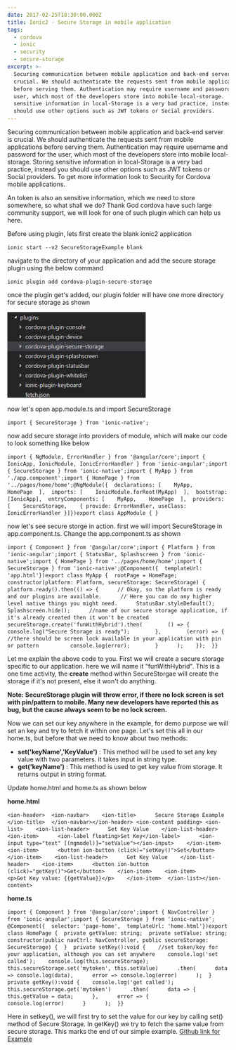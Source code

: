 ```yaml
---
date: 2017-02-25T18:30:00.000Z
title: Ionic2 - Secure Storage in mobile application
tags:
  - cordova
  - ionic
  - security
  - secure-storage
excerpt: >-
  Securing communication between mobile application and back-end server is
  crucial. We should authenticate the requests sent from mobile applications
  before serving them. Authentication may require username and password for the
  user, which most of the developers store into mobile local-storage.  Storing
  sensitive information in local-Storage is a very bad practice, instead you
  should use other options such as JWT tokens or Social providers.
---
```

Securing communication between mobile application and back-end server is crucial. We should authenticate the requests sent from mobile applications before serving them. Authentication may require username and password for the user, which most of the developers store into mobile local-storage.  Storing sensitive information in local-Storage is a very bad practice, instead you should use other options such as JWT tokens or Social providers. To get more information look to Security for Cordova mobile applications.

An token is also an sensitive information, which we need to store somewhere, so what shall we do?
Thank God cordova have such large community support, we will look for one of such plugin which can help us here.

Before using plugin, lets first create the blank ionic2 application

```
ionic start --v2 SecureStorageExample blank
```

navigate to the directory of your application  and add the secure storage plugin using the below command

```
ionic plugin add cordova-plugin-secure-storage
```

once the plugin get's added, our plugin folder will have one more directory for secure storage as shown

![Folder Structure](/assets/plugin-list.png "Folder Structure")

now let's open app.module.ts and import SecureStorage

```
import { SecureStorage } from 'ionic-native';
```

now add secure storage into providers of module, which will make our code to look something like below 

```
import { NgModule, ErrorHandler } from '@angular/core';import { IonicApp, IonicModule, IonicErrorHandler } from 'ionic-angular';import { SecureStorage } from 'ionic-native';import { MyApp } from './app.component';import { HomePage } from '../pages/home/home';@NgModule({  declarations: [    MyApp,    HomePage  ],  imports: [    IonicModule.forRoot(MyApp)  ],  bootstrap: [IonicApp],  entryComponents: [    MyApp,    HomePage  ],  providers: [    SecureStorage,    { provide: ErrorHandler, useClass: IonicErrorHandler }]})export class AppModule { }
```

now let's see secure storge in action. first we will import SecureStorage in app.component.ts. Change the app.component.ts as shown

```
import { Component } from '@angular/core';import { Platform } from 'ionic-angular';import { StatusBar, Splashscreen } from 'ionic-native';import { HomePage } from '../pages/home/home';import { SecureStorage } from 'ionic-native';@Component({  templateUrl: 'app.html'})export class MyApp {  rootPage = HomePage;  constructor(platform: Platform, secureStorage: SecureStorage) {    platform.ready().then(() => {      // Okay, so the platform is ready and our plugins are available.      // Here you can do any higher level native things you might need.      StatusBar.styleDefault();      Splashscreen.hide();      //name of our secure storage application, if it's already created then it won't be created    secureStorage.create('funWithHybrid').then(        () => {          console.log("Secure Storage is ready");        },        (error) => {          //there should be screen lock available in your application with pin or pattern          console.log(error);        }      );    });  }}
```

Let me explain the above code to you. First we will create a secure storage specific to our application. here we will name it "funWithHybrid". This is a one time activity, the **create** method within SecureStorgae will create the storage if it's not present, else it won't do anything.

**Note: SecureStorage plugin will throw error, if there no lock screen is set  with pin/pattern to mobile. Many new developers have reported this as bug, but the cause always seem to be no lock screen.**

Now we can set our key anywhere in the example, for demo purpose we will set an key and try to fetch it within one page. Let's set this all in our home.ts, but before that we need to know about two methods:

* **set('keyName','KeyValue')** : This method will be used to set any key value with two parameters. it takes input in string type.
* **get('keyName')** : This method is used to get key value from storage. It returns output in string format. 

Update home.html and home.ts as shown below

**home.html**

```
<ion-header>  <ion-navbar>    <ion-title>      Secure Storage Example    </ion-title>  </ion-navbar></ion-header> <ion-content padding> <ion-list>    <ion-list-header>      Set Key Value    </ion-list-header>    <ion-item>      <ion-label floating>Set Key</ion-label>      <ion-input type="text" [(ngmodel)]="setValue"></ion-input>    </ion-item>    <ion-item>      <button ion-button (click)="setKey()">Set</button>    </ion-item>    <ion-list-header>      Get Key Value    </ion-list-header>    <ion-item>      <button ion-button (click)="getKey()">Get</button>    </ion-item>    <ion-item>      <p>Get Key value: {{getValue}}</p>    </ion-item>  </ion-list></ion-content>
```

**home.ts**

```
import { Component } from '@angular/core';import { NavController } from 'ionic-angular';import { SecureStorage } from 'ionic-native'; @Component({  selector: 'page-home',  templateUrl: 'home.html'})export class HomePage {  private getValue: string;  private setValue: string;   constructor(public navCtrl: NavController, public secureStorage: SecureStorage) {  }  private setKey():void {    //set token/key for your application, although you can set anywhere    console.log('set called');    console.log(this.secureStorage);    this.secureStorage.set('mytoken', this.setValue)      .then(      data => console.log(data),      error => console.log(error)      );  }  private getKey():void {    console.log('get called');    this.secureStorage.get('mytoken')      .then(      data => {        this.getValue = data;      },      error => {        console.log(error)      }      );  }}
```

Here in setkey(), we will first try to set the value for our key by calling set() method of Secure Storage. In getKey() we try to fetch the same value from secure storage. This marks the end of our simple example. [Github link for Example](https://github.com/nitishkumar71/SecureStorageExample)
